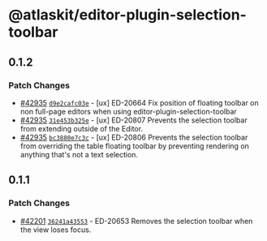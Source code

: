 # @atlaskit/editor-plugin-selection-toolbar

## 0.1.2

### Patch Changes

- [#42935](https://bitbucket.org/atlassian/atlassian-frontend/pull-requests/42935) [`d9e2cafc03e`](https://bitbucket.org/atlassian/atlassian-frontend/commits/d9e2cafc03e) - [ux] ED-20664 Fix position of floating toolbar on non full-page editors when using editor-plugin-selection-toolbar
- [#42935](https://bitbucket.org/atlassian/atlassian-frontend/pull-requests/42935) [`31e453b325e`](https://bitbucket.org/atlassian/atlassian-frontend/commits/31e453b325e) - [ux] ED-20807 Prevents the selection toolbar from extending outside of the Editor.
- [#42935](https://bitbucket.org/atlassian/atlassian-frontend/pull-requests/42935) [`bc3880e7c3c`](https://bitbucket.org/atlassian/atlassian-frontend/commits/bc3880e7c3c) - [ux] ED-20806 Prevents the selection toolbar from overriding the table floating toolbar by preventing rendering on anything that's not a text selection.

## 0.1.1

### Patch Changes

- [#42201](https://bitbucket.org/atlassian/atlassian-frontend/pull-requests/42201) [`36241a43553`](https://bitbucket.org/atlassian/atlassian-frontend/commits/36241a43553) - ED-20653 Removes the selection toolbar when the view loses focus.
